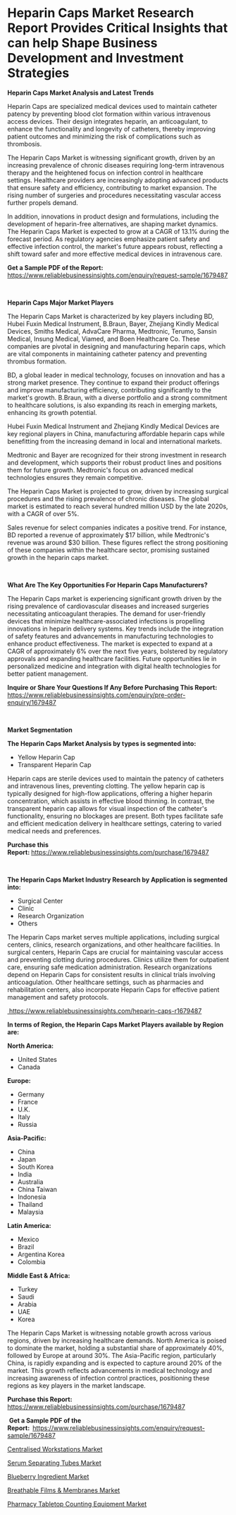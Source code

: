 <p><h1>Heparin Caps Market Research Report Provides Critical Insights that can help Shape Business Development and Investment Strategies</h1></p><p><strong>Heparin Caps Market Analysis and Latest Trends</strong></p>
<p><p>Heparin Caps are specialized medical devices used to maintain catheter patency by preventing blood clot formation within various intravenous access devices. Their design integrates heparin, an anticoagulant, to enhance the functionality and longevity of catheters, thereby improving patient outcomes and minimizing the risk of complications such as thrombosis.</p><p>The Heparin Caps Market is witnessing significant growth, driven by an increasing prevalence of chronic diseases requiring long-term intravenous therapy and the heightened focus on infection control in healthcare settings. Healthcare providers are increasingly adopting advanced products that ensure safety and efficiency, contributing to market expansion. The rising number of surgeries and procedures necessitating vascular access further propels demand.</p><p>In addition, innovations in product design and formulations, including the development of heparin-free alternatives, are shaping market dynamics. The Heparin Caps Market is expected to grow at a CAGR of 13.1% during the forecast period. As regulatory agencies emphasize patient safety and effective infection control, the market's future appears robust, reflecting a shift toward safer and more effective medical devices in intravenous care.</p></p>
<p><strong>Get a Sample PDF of the Report:&nbsp;</strong> <a href="https://www.reliablebusinessinsights.com/enquiry/request-sample/1679487?utm_campaign=1109&utm_medium=2&utm_source=Github&utm_content=ia&utm_term=14102024&utm_id=heparin-caps">https://www.reliablebusinessinsights.com/enquiry/request-sample/1679487</a></p>
<p>&nbsp;</p>
<p><strong>Heparin Caps Major Market Players</strong></p>
<p><p>The Heparin Caps Market is characterized by key players including BD, Hubei Fuxin Medical Instrument, B.Braun, Bayer, Zhejiang Kindly Medical Devices, Smiths Medical, AdvaCare Pharma, Medtronic, Terumo, Sansin Medical, Insung Medical, Viamed, and Boen Healthcare Co. These companies are pivotal in designing and manufacturing heparin caps, which are vital components in maintaining catheter patency and preventing thrombus formation.</p><p>BD, a global leader in medical technology, focuses on innovation and has a strong market presence. They continue to expand their product offerings and improve manufacturing efficiency, contributing significantly to the market's growth. B.Braun, with a diverse portfolio and a strong commitment to healthcare solutions, is also expanding its reach in emerging markets, enhancing its growth potential.</p><p>Hubei Fuxin Medical Instrument and Zhejiang Kindly Medical Devices are key regional players in China, manufacturing affordable heparin caps while benefitting from the increasing demand in local and international markets.</p><p>Medtronic and Bayer are recognized for their strong investment in research and development, which supports their robust product lines and positions them for future growth. Medtronic's focus on advanced medical technologies ensures they remain competitive.</p><p>The Heparin Caps Market is projected to grow, driven by increasing surgical procedures and the rising prevalence of chronic diseases. The global market is estimated to reach several hundred million USD by the late 2020s, with a CAGR of over 5%.</p><p>Sales revenue for select companies indicates a positive trend. For instance, BD reported a revenue of approximately $17 billion, while Medtronic's revenue was around $30 billion. These figures reflect the strong positioning of these companies within the healthcare sector, promising sustained growth in the heparin caps market.</p></p>
<p>&nbsp;</p>
<p><strong>What Are The Key Opportunities For Heparin Caps Manufacturers?</strong></p>
<p><p>The Heparin Caps market is experiencing significant growth driven by the rising prevalence of cardiovascular diseases and increased surgeries necessitating anticoagulant therapies. The demand for user-friendly devices that minimize healthcare-associated infections is propelling innovations in heparin delivery systems. Key trends include the integration of safety features and advancements in manufacturing technologies to enhance product effectiveness. The market is expected to expand at a CAGR of approximately 6% over the next five years, bolstered by regulatory approvals and expanding healthcare facilities. Future opportunities lie in personalized medicine and integration with digital health technologies for better patient management.</p></p>
<p><strong>Inquire or Share Your Questions If Any Before Purchasing This Report:</strong> <a href="https://www.reliablebusinessinsights.com/enquiry/pre-order-enquiry/1679487?utm_campaign=1109&utm_medium=2&utm_source=Github&utm_content=ia&utm_term=14102024&utm_id=heparin-caps">https://www.reliablebusinessinsights.com/enquiry/pre-order-enquiry/1679487</a></p>
<p>&nbsp;</p>
<p><strong>Market Segmentation</strong></p>
<p><strong>The Heparin Caps Market Analysis by types is segmented into:</strong></p>
<p><ul><li>Yellow Heparin Cap</li><li>Transparent Heparin Cap</li></ul></p>
<p><p>Heparin caps are sterile devices used to maintain the patency of catheters and intravenous lines, preventing clotting. The yellow heparin cap is typically designed for high-flow applications, offering a higher heparin concentration, which assists in effective blood thinning. In contrast, the transparent heparin cap allows for visual inspection of the catheter's functionality, ensuring no blockages are present. Both types facilitate safe and efficient medication delivery in healthcare settings, catering to varied medical needs and preferences.</p></p>
<p><strong>Purchase this Report:&nbsp;</strong><a href="https://www.reliablebusinessinsights.com/purchase/1679487?utm_campaign=1109&utm_medium=2&utm_source=Github&utm_content=ia&utm_term=14102024&utm_id=heparin-caps">https://www.reliablebusinessinsights.com/purchase/1679487</a></p>
<p>&nbsp;</p>
<p><strong>The Heparin Caps Market Industry Research by Application is segmented into:</strong></p>
<p><ul><li>Surgical Center</li><li>Clinic</li><li>Research Organization</li><li>Others</li></ul></p>
<p><p>The Heparin Caps market serves multiple applications, including surgical centers, clinics, research organizations, and other healthcare facilities. In surgical centers, Heparin Caps are crucial for maintaining vascular access and preventing clotting during procedures. Clinics utilize them for outpatient care, ensuring safe medication administration. Research organizations depend on Heparin Caps for consistent results in clinical trials involving anticoagulation. Other healthcare settings, such as pharmacies and rehabilitation centers, also incorporate Heparin Caps for effective patient management and safety protocols.</p></p>
<p><a href="https://www.reliablebusinessinsights.com/heparin-caps-r1679487?utm_campaign=1109&utm_medium=2&utm_source=Github&utm_content=ia&utm_term=14102024&utm_id=heparin-caps">&nbsp;https://www.reliablebusinessinsights.com/heparin-caps-r1679487</a></p>
<p><strong>In terms of Region, the Heparin Caps Market Players available by Region are:</strong></p>
<p>
    <p> <strong> North America: </strong>
        <ul>
            <li>United States</li>
            <li>Canada</li>
        </ul>
        </p> 
    <p> <strong> Europe: </strong>
        <ul>
            <li>Germany</li>
            <li>France</li>
            <li>U.K.</li>
            <li>Italy</li>
            <li>Russia</li>
        </ul>
        </p> 
    <p> <strong> Asia-Pacific: </strong>
        <ul>
            <li>China</li>
            <li>Japan</li>
            <li>South Korea</li>
            <li>India</li>
            <li>Australia</li>
            <li>China Taiwan</li>
            <li>Indonesia</li>
            <li>Thailand</li>
            <li>Malaysia</li>
        </ul>
        </p> 
    <p> <strong> Latin America: </strong>
        <ul>
            <li>Mexico</li>
            <li>Brazil</li>
            <li>Argentina Korea</li>
            <li>Colombia</li>
        </ul>
        </p> 
    <p> <strong> Middle East & Africa: </strong>
        <ul>
            <li>Turkey</li>
            <li>Saudi</li>
            <li>Arabia</li>
            <li>UAE</li>
            <li>Korea</li>
        </ul>
    </p>
    </p>
<p><p>The Heparin Caps Market is witnessing notable growth across various regions, driven by increasing healthcare demands. North America is poised to dominate the market, holding a substantial share of approximately 40%, followed by Europe at around 30%. The Asia-Pacific region, particularly China, is rapidly expanding and is expected to capture around 20% of the market. This growth reflects advancements in medical technology and increasing awareness of infection control practices, positioning these regions as key players in the market landscape.</p></p>
<p><strong>Purchase this Report: </strong><a href="https://www.reliablebusinessinsights.com/purchase/1679487?utm_campaign=1109&utm_medium=2&utm_source=Github&utm_content=ia&utm_term=14102024&utm_id=heparin-caps">https://www.reliablebusinessinsights.com/purchase/1679487</a></p>
<p>&nbsp;<strong>Get a Sample PDF of the Report:&nbsp;&nbsp;</strong><a href="https://www.reliablebusinessinsights.com/enquiry/request-sample/1679487?utm_campaign=1109&utm_medium=2&utm_source=Github&utm_content=ia&utm_term=14102024&utm_id=heparin-caps">https://www.reliablebusinessinsights.com/enquiry/request-sample/1679487</a></p>
<p><strong></strong></p>
<p><p><a href="https://www.linkedin.com/pulse/unlocking-growth-potential-strategic-analysis-centralised-rgqae?utm_campaign=1109&utm_medium=2&utm_source=Github&utm_content=ia&utm_term=14102024&utm_id=heparin-caps">Centralised Workstations Market</a></p><p><a href="https://github.com/DRIVERKAPAUL/Market-Research-Report-List-1/blob/main/serum-separating-tubes-market.md?utm_campaign=1109&utm_medium=2&utm_source=Github&utm_content=ia&utm_term=14102024&utm_id=heparin-caps">Serum Separating Tubes Market</a></p><p><a href="https://www.linkedin.com/pulse/blueberry-ingredient-market-pulse-142-expansion-blueprint-i0l3c?utm_campaign=1109&utm_medium=2&utm_source=Github&utm_content=ia&utm_term=14102024&utm_id=heparin-caps">Blueberry Ingredient Market</a></p><p><a href="https://www.linkedin.com/pulse/breathable-films-membranes-market-navigating-challenges-unlocking-fjexe?trk=public_post_embed_feed-article-content&utm_campaign=1109&utm_medium=2&utm_source=Github&utm_content=ia&utm_term=14102024&utm_id=heparin-caps">Breathable Films & Membranes Market</a></p><p><a href="https://github.com/JudyWalsh475/Market-Research-Report-List-1/blob/main/pharmacy-tabletop-counting-equipment-market.md?utm_campaign=1109&utm_medium=2&utm_source=Github&utm_content=ia&utm_term=14102024&utm_id=heparin-caps">Pharmacy Tabletop Counting Equipment Market</a></p></p>
